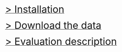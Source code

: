 <br> 

<br> 

<br> 
 
[<font size="6"> > Installation</font>](getstarted_install.md)
  
[<font size="6"> > Download the data</font>](getstarted_data.md) 
 
[<font size="6"> > Evaluation description</font>](getstarted_eval.md) 
 